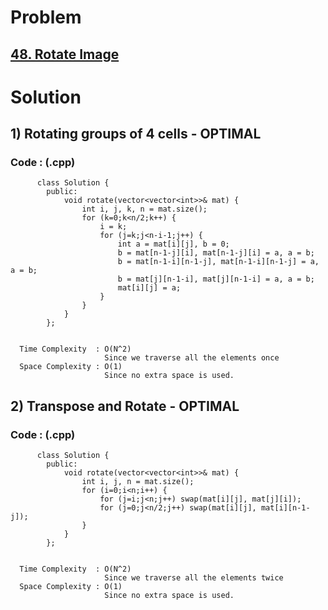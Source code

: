 # Problem

## [48. Rotate Image](https://leetcode.com/problems/rotate-image/)


# Solution 

## 1) Rotating groups of 4 cells - OPTIMAL

       
      
      
   ### Code : (.cpp)
    
          class Solution {
            public:
                void rotate(vector<vector<int>>& mat) {
                    int i, j, k, n = mat.size();
                    for (k=0;k<n/2;k++) {
                        i = k;
                        for (j=k;j<n-i-1;j++) {
                            int a = mat[i][j], b = 0;
                            b = mat[n-1-j][i], mat[n-1-j][i] = a, a = b;
                            b = mat[n-1-i][n-1-j], mat[n-1-i][n-1-j] = a, a = b;
                            b = mat[j][n-1-i], mat[j][n-1-i] = a, a = b;
                            mat[i][j] = a;
                        }
                    }
                }
            };

 
      Time Complexity  : O(N^2) 
                         Since we traverse all the elements once
      Space Complexity : O(1)
                         Since no extra space is used.



## 2) Transpose and Rotate - OPTIMAL

       
      
      
   ### Code : (.cpp)
    
          class Solution {
            public:
                void rotate(vector<vector<int>>& mat) {
                    int i, j, n = mat.size();
                    for (i=0;i<n;i++) {
                        for (j=i;j<n;j++) swap(mat[i][j], mat[j][i]);
                        for (j=0;j<n/2;j++) swap(mat[i][j], mat[i][n-1-j]);
                    }
                }
            };

 
      Time Complexity  : O(N^2) 
                         Since we traverse all the elements twice
      Space Complexity : O(1)
                         Since no extra space is used.
